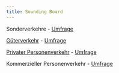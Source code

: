 ```yaml
---
title: Sounding Board
---
```


Sonderverkehre - [Umfrage](https://forms.gle/RwXm5mEAoZ1DqaAt7)

[Güterverkehr](https://vsp.berlin/sounding-board/ccc/config_gueter) - [Umfrage](https://forms.gle/B27NxLVGAyRWgHw86)

[Privater Personenverkehr](https://vsp.berlin/sounding-board/ccc/config_privaterPersonenverkehr) - [Umfrage](https://forms.gle/V7dxsqxyXRzXCCAv5)

Kommerzieller Personenverkehr - [Umfrage](https://forms.gle/8e9rePJ2F6UYCHGY9)